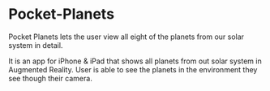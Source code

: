 # Pocket-Planets
Pocket Planets lets the user view all eight of the planets from our solar system in detail.

It is an app for iPhone & iPad that shows all planets from out solar system in Augmented Reality.
User is able to see the planets in the environment they see though their camera.
